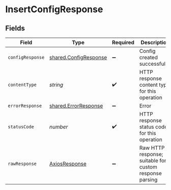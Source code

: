 # InsertConfigResponse


## Fields

| Field                                                                 | Type                                                                  | Required                                                              | Description                                                           |
| --------------------------------------------------------------------- | --------------------------------------------------------------------- | --------------------------------------------------------------------- | --------------------------------------------------------------------- |
| `configResponse`                                                      | [shared.ConfigResponse](../../../sdk/models/shared/configresponse.md) | :heavy_minus_sign:                                                    | Config created successfully.                                          |
| `contentType`                                                         | *string*                                                              | :heavy_check_mark:                                                    | HTTP response content type for this operation                         |
| `errorResponse`                                                       | [shared.ErrorResponse](../../../sdk/models/shared/errorresponse.md)   | :heavy_minus_sign:                                                    | Error                                                                 |
| `statusCode`                                                          | *number*                                                              | :heavy_check_mark:                                                    | HTTP response status code for this operation                          |
| `rawResponse`                                                         | [AxiosResponse](https://axios-http.com/docs/res_schema)               | :heavy_minus_sign:                                                    | Raw HTTP response; suitable for custom response parsing               |